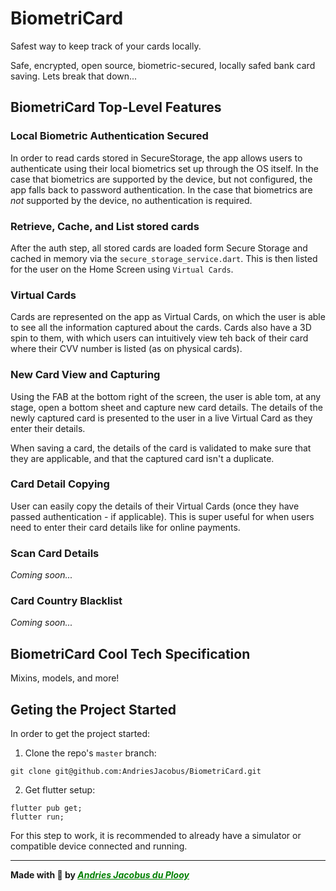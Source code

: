 # BiometriCard

Safest way to keep track of your cards locally.

Safe, encrypted, open source, biometric-secured, locally safed bank card saving.
Lets break that down...

## BiometriCard Top-Level Features

### Local Biometric Authentication Secured
In order to read cards stored in SecureStorage, the app allows users to authenticate using their local biometrics set up through the OS itself.
In the case that biometrics are supported by the device, but not configured, the app falls back to password authentication.
In the case that biometrics are _not_ supported by the device, no authentication is required.

### Retrieve, Cache, and List stored cards
After the auth step, all stored cards are loaded form Secure Storage and cached in memory via the `secure_storage_service.dart`.
This is then listed for the user on the Home Screen using `Virtual Cards`.

### Virtual Cards
Cards are represented on the app as Virtual Cards, on which the user is able to see all the information captured about the cards.
Cards also have a 3D spin to them, with which users can intuitively view teh back of their card where their CVV number is listed (as on physical cards).

### New Card View and Capturing
Using the FAB at the bottom right of the screen, the user is able tom, at any stage, open a bottom sheet and capture new card details.
The details of the newly captured card is presented to the user in a live Virtual Card as they enter their details.

When saving a card, the details of the card is validated to make sure that they are applicable, and that the captured card isn't a duplicate.

### Card Detail Copying
User can easily copy the details of their Virtual Cards (once they have passed authentication - if applicable).
This is super useful for when users need to enter their card details like for online payments. 

### Scan Card Details
_Coming soon..._

### Card Country Blacklist
_Coming soon..._

## BiometriCard Cool Tech Specification
Mixins, models, and more!

## Geting the Project Started

In order to get the project started:

1. Clone the repo's `master` branch:
```
git clone git@github.com:AndriesJacobus/BiometriCard.git
``` 

2. Get flutter setup:
```
flutter pub get;
flutter run;
```

For this step to work, it is recommended to already have a simulator or compatible device connected and running.

---

**Made with 💚 by _<u><a href = "https://github.com/andriesjacobus" target = "_blank" style = "color: green;">Andries Jacobus du Plooy</a></u>_**